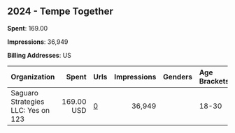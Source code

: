 ## 2024 - Tempe Together 
**Spent**: 169.00

**Impressions**: 36,949

**Billing Addresses**: US

|Organization|Spent|Urls|Impressions|Genders|Age Brackets|Country Codes|
|:---|---:|:---|---:|:---|:---|:---|
|Saguaro Strategies LLC: Yes on 123|169.00 USD|[0](https://www.snap.com/political-ads/asset/8c6a7667e685f9561cb3dd2f7d7300bb4da33524ac3681df71d2488ea186366a?mediaType=mp4)|36,949||18-30|united states|
